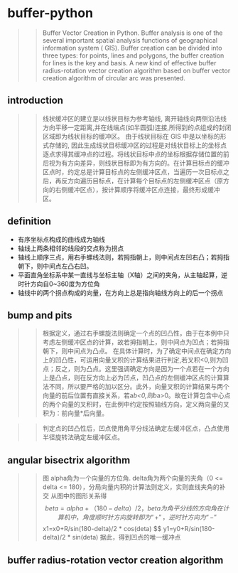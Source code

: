 # buffer-python
>> Buffer Vector Creation in Python.
>> Buffer analysis is one of the several important spatial analysis functions of geographical information system ( GIS). Buffer creation can be divided into three types: for points, lines and polygons, the buffer creation for lines is the key and basis. A new kind of effective buffer radius-rotation vector creation algorithm based on buffer vector creation algorithm of circular arc was presented.

## introduction
>> 线状缓冲区的建立是以线状目标为参考轴线, 离开轴线向两侧沿法线方向平移一定距离,并在线端点(如半圆弧)连接,所得到的点组成的封闭区域即为线状目标的缓冲区。 由于线状目标在 GIS 中是以坐标的形式存储的, 因此生成线状目标缓冲区的过程是对线状目标上的坐标点逐点求得其缓冲点的过程。将线状目标中点的坐标根据存储位置的前后视为有方向差异，则线状目标即为有方向的。在计算目标点的缓冲区点时，约定总是计算目标点的左侧缓冲区点，当遍历一次目标点之后，再反方向遍历目标点，在计算每个目标点的左侧缓冲区点（原方向的右侧缓冲区点），按计算顺序将缓冲区点连接，最终形成缓冲区。

## definition
  * 有序坐标点构成的曲线成为轴线
  * 轴线上两条相邻的线段的交点称为拐点
  * 轴线上顺序三点，用右手螺线法则，若拇指朝上，则中间点左凹右凸；若拇指朝下，则中间点左凸右凹。
  * 平面直角坐标系中某一直线与坐标主轴（X轴）之间的夹角，从主轴起算，逆时针方向自0~360度为方位角
  * 轴线中的两个拐点构成的向量，在方向上总是指向轴线方向上的后一个拐点

## bump and pits
>> 根据定义，通过右手螺旋法则确定一个点的凹凸性，由于在本例中只考虑左侧缓冲区点的计算，故若拇指朝上，则中间点为凹点；若拇指朝下，则中间点为凸点。
>> 在具体计算时，为了确定中间点在确定方向上的凹凸性，可运用向量叉积的计算结果进行判定,若叉积<0,则为凹点；反之，则为凸点。这里强调确定方向是因为一个点若在一个方向上是凸点，则在反方向上必为凹点，凹凸点的左侧缓冲区点的计算算法不同，所以要严格的加以区分。此外，向量叉积的计算结果与两个向量的前后位置有直接关系，若a*b<0,则b*a>0。故在计算包含中心点的两个向量的叉积时，在此例中约定按照轴线方向，定义两向量的叉积为：前向量*后向量。

>> 判定点的凹凸性后，凹点使用角平分线法确定左缓冲区点，凸点使用半径旋转法确定左缓冲区点。

## angular bisectrix algorithm
>> 图
>> alpha角为一个向量的方位角.
>> delta角为两个向量的夹角（0 <= delta <= 180），分局向量内积的计算法则定义，实则直线夹角的补交
>> 从图中的图形关系得
>> $$ beta=alpha+（180-delta）/2 ，beta为角平分线的方向角
>> 在计算机中，角度顺时针方向旋转即为“+”，逆时针方向为“-”
>> $$ x1=x0+R/sin(180-delta)/2 * cos(deta)
>> $$ y1=y0+R/sin(180-delta)/2 * sin(deta)
>> 据此，得到凹点的唯一缓冲点

## buffer radius-rotation vector creation algorithm



